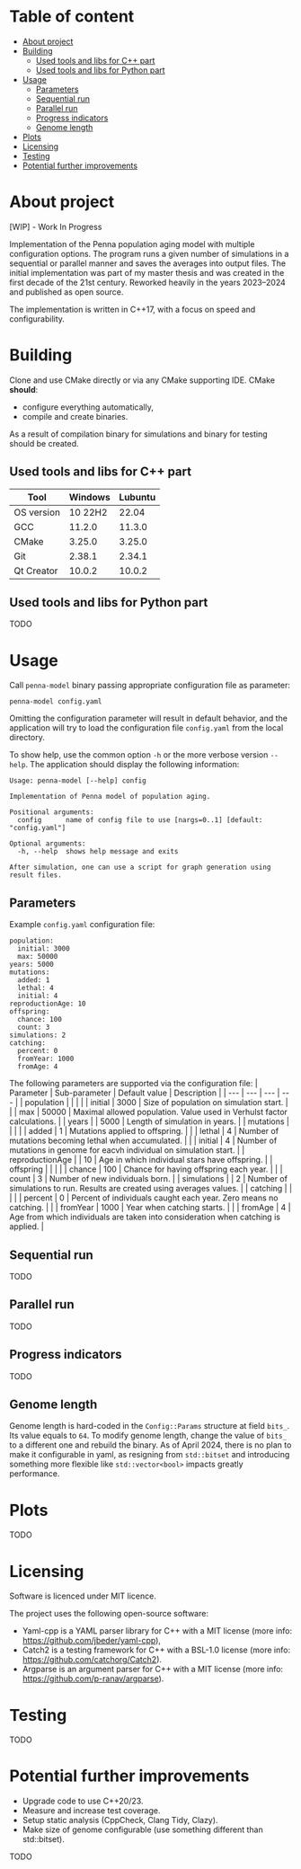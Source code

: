 # Table of content
- [About project](#about-project)
- [Building](#building)
   * [Used tools and libs for C++ part](#used-tools-and-libs-for-c-part)
   * [Used tools and libs for Python part](#used-tools-and-libs-for-python-part)
- [Usage](#usage)
   * [Parameters](#parameters)
   * [Sequential run](#sequential-run)
   * [Parallel run](#parallel-run)
   * [Progress indicators](#progress-indicators)
   * [Genome length](#genome-length)
- [Plots](#plots)
- [Licensing](#licensing)
- [Testing](#testing)
- [Potential further improvements](#potential-further-improvements)

# About project
[WIP] - Work In Progress

Implementation of the Penna population aging model with multiple configuration options. The program runs a given number of simulations in a sequential or parallel manner and saves the averages into output files. The initial implementation was part of my master thesis and was created in the first decade of the 21st century. Reworked heavily in the years 2023–2024 and published as open source.

The implementation is written in C++17, with a focus on speed and configurability.
  
# Building
Clone and use CMake directly or via any CMake supporting IDE. CMake **should**:
+ configure everything automatically,
+ compile and create binaries.

As a result of compilation binary for simulations and binary for testing should be created.

## Used tools and libs for C++ part
| Tool |  Windows | Lubuntu |
| --- | --- | --- |
| OS version | 10 22H2 | 22.04 |
| GCC | 11.2.0 | 11.3.0 |
| CMake | 3.25.0 | 3.25.0 |
| Git | 2.38.1 | 2.34.1 |
| Qt Creator | 10.0.2 | 10.0.2 |

## Used tools and libs for Python part
TODO

# Usage
Call `penna-model` binary passing appropriate configuration file as parameter:

    penna-model config.yaml

Omitting the configuration parameter will result in default behavior, and the application will try to load the configuration file `config.yaml` from the local directory. 

To show help, use the common option `-h` or the more verbose version `--help`. The application should display the following information:

    Usage: penna-model [--help] config
    
    Implementation of Penna model of population aging.
    
    Positional arguments:
      config      name of config file to use [nargs=0..1] [default: "config.yaml"]
    
    Optional arguments:
      -h, --help  shows help message and exits
    
    After simulation, one can use a script for graph generation using result files.

## Parameters
 Example `config.yaml` configuration file:

    population:
      initial: 3000
      max: 50000
    years: 5000
    mutations:
      added: 1
      lethal: 4
      initial: 4
    reproductionAge: 10
    offspring:
      chance: 100
      count: 3
    simulations: 2
    catching:
      percent: 0
      fromYear: 1000
      fromAge: 4

The following parameters are supported via the configuration file:
| Parameter | Sub-parameter | Default value | Description |
| --- | --- | --- | --- |
| population | | |
| | initial | 3000 | Size of population on simulation start. |
| | max | 50000 | Maximal allowed population. Value used in Verhulst factor calculations. |
| years | | 5000 | Length of simulation in years. |
| mutations | | |
| | added | 1 | Mutations applied to offspring. |
| | lethal | 4 | Number of mutations becoming lethal when accumulated. |
| | initial | 4 | Number of mutations in genome for eacvh individual on simulation start. |
| reproductionAge | | 10 | Age in which individual stars have offspring. |
| offspring | | |
| | chance | 100 | Chance for having offspring each year. |
| | count | 3 | Number of new individuals born. |
| simulations | | 2 | Number of simulations to run. Results are created using averages values. |
| catching | | |
| | percent | 0 | Percent of individuals caught each year. Zero means no catching. |
| | fromYear | 1000 | Year when catching starts. |
| | fromAge | 4 | Age from which individuals are taken into consideration when catching is applied. |

## Sequential run
TODO

## Parallel run
TODO

## Progress indicators
TODO

## Genome length
Genome length is hard-coded in the `Config::Params` structure at field `bits_`. Its value equals to `64`. To modify genome length, change the value of `bits_` to a different one and rebuild the binary. As of April 2024, there is no plan to make it configurable in yaml, as resigning from `std::bitset` and introducing something more flexible like `std::vector<bool>` impacts greatly performance.

# Plots
TODO

# Licensing
Software is licenced under MIT licence.

The project uses the following open-source software:    
* Yaml-cpp is a YAML parser library for C++ with a MIT license (more info: https://github.com/jbeder/yaml-cpp),    
* Catch2 is a testing framework for C++ with a BSL-1.0 license (more info: https://github.com/catchorg/Catch2).
* Argparse is an argument parser for C++ with a MIT license (more info: https://github.com/p-ranav/argparse).

# Testing
TODO

# Potential further improvements
* Upgrade code to use C++20/23.
* Measure and increase test coverage.
* Setup static analysis (CppCheck, Clang Tidy, Clazy).
* Make size of genome configurable (use something different than std::bitset).


TODO
